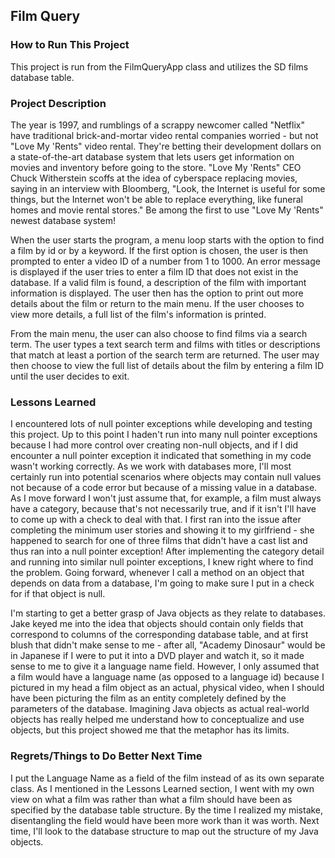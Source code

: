 ## Film Query

### How to Run This Project

This project is run from the FilmQueryApp class and utilizes the SD films database table. 
 
### Project Description

The year is 1997, and rumblings of a scrappy newcomer called "Netflix" have traditional brick-and-mortar video rental companies worried - but not "Love My 'Rents" video rental. They're betting their development dollars on a state-of-the-art database system that lets users get information on movies and inventory before going to the store. "Love My 'Rents" CEO Chuck Witherstein scoffs at the idea of cyberspace replacing movies, saying in an interview with Bloomberg, "Look, the Internet is useful for some things, but the Internet won't be able to replace everything, like funeral homes and movie rental stores." Be among the first to use "Love My 'Rents" newest database system!

When the user starts the program, a menu loop starts with the option to find a film by id or by a keyword. If the first option is chosen, the user is then prompted to enter a video ID of a number from 1 to 1000. An error message is displayed if the user tries to enter a film ID that does not exist in the database. If a valid film is found, a description of the film with important information is displayed. The user then has the option to print out more details about the film or return to the main menu. If the user chooses to view more details, a full list of the film's information is printed. 

From the main menu, the user can also choose to find films via a search term. The user types a text search term and films with titles or descriptions that match at least a portion of the search term are returned. The user may then choose to view the full list of details about the film by entering a film ID until the user decides to exit. 

### Lessons Learned

I encountered lots of null pointer exceptions while developing and testing this project. Up to this point I haden't run into many null pointer exceptions because I had more control over creating non-null objects, and if I did encounter a null pointer exception it indicated that something in my code wasn't working correctly. As we work with databases more, I'll most certainly run into potential scenarios where objects may contain null values not because of a code error but because of a missing value in a database. As I move forward I won't just assume that, for example, a film must always have a category, because that's not necessarily true, and if it isn't I'll have to come up with a check to deal with that. I first ran into the issue after completing the minimum user stories and showing it to my girlfriend - she happened to search for one of three films that didn't have a cast list and thus ran into a null pointer exception! After implementing the category detail and running into similar null pointer exceptions, I knew right where to find the problem. Going forward, whenever I call a method on an object that depends on data from a database, I'm going to make sure I put in a check for if that object is null.

I'm starting to get a better grasp of Java objects as they relate to databases. Jake keyed me into the idea that objects should contain only fields that correspond to columns of the corresponding database table, and at first blush that didn't make sense to me - after all, "Academy Dinosaur" would be in Japanese if I were to put it into a DVD player and watch it, so it made sense to me to give it a language name field. However, I only assumed that a film would have a language name (as opposed to a language id) because I pictured in my head a film object as an actual, physical video, when I should have been picturing the film as an entity completely defined by the parameters of the database. Imagining Java objects as actual real-world objects has really helped me understand how to conceptualize and use objects, but this project showed me that the metaphor has its limits. 

### Regrets/Things to Do Better Next Time

I put the Language Name as a field of the film instead of as its own separate class. As I mentioned in the Lessons Learned section, I went with my own view on what a film was rather than what a film should have been as specified by the database table structure. By the time I realized my mistake, disentangling the field would have been more work than it was worth. Next time, I'll look to the database structure to map out the structure of my Java objects.